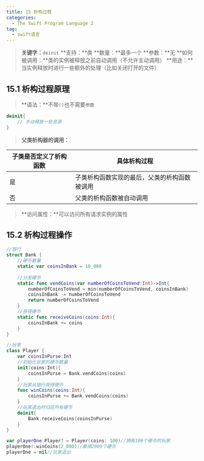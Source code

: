 ```yaml
---
title: 15 析构过程
categories:
  - The Swift Program Language 2
tag:
  - swift语言
---
```


>**关键字：**`deinit`
>**支持：**类
>**数量：**最多一个
>**参数：**无
>**如何被调用：**类的实例被释放之前自动调用（不允许主动调用）
>**用途：**当实例释放时进行一些额外的处理（比如关闭打开的文件）

## 15.1		析构过程原理
>**语法：**不带`()`也不需要`参数`

```swift
deinit{
	// 手动释放一些资源
}
```
>**父类析构器的调用：**

|子类是否定义了析构函数|具体析构过程|
|-|-|
|是|子类析构函数实现的最后，父类的析构函数被调用|
|否|父类的析构函数被自动调用|
>**访问属性：**可以访问所有请求实例的属性

## 15.2		析构过程操作

```swift
//银行
struct Bank {
    //硬币数量
    static var coinsInBank = 10_000
    
    //分发硬币
    static func vendCoins(var numberOfCoinsToVend:Int)->Int{
        numberOfCoinsToVend = min(numberOfCoinsToVend, coinsInBank)
        coinsInBank -= numberOfCoinsToVend
        return numberOfCoinsToVend
    }
    //获得硬币
    static func receiveCoins(coins:Int){
        coinsInBank += coins
    }
}

//玩家
class Player {
    var coinsInPurse:Int
    //初始化玩家的硬币数量
    init(coins:Int){
        coinsInPurse = Bank.vendCoins(coins)
    }
    //玩家从银行获得硬币
    func winCoins(coins:Int){
        coinsInPurse += Bank.vendCoins(coins)
    }
    //玩家退出时归还所有硬币
    deinit{
        Bank.receiveCoins(coinsInPurse)
    }
}

var playerOne:Player? = Player(coins: 100)//拥有100个硬币的玩家
playerOne!.winCoins(2_000)//赢得2000个硬币
playerOne = nil//玩家退出
```